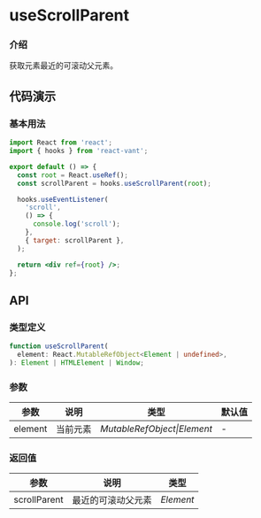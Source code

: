 # useScrollParent

### 介绍

获取元素最近的可滚动父元素。

## 代码演示

### 基本用法

```jsx | pure
import React from 'react';
import { hooks } from 'react-vant';

export default () => {
  const root = React.useRef();
  const scrollParent = hooks.useScrollParent(root);

  hooks.useEventListener(
    'scroll',
    () => {
      console.log('scroll');
    },
    { target: scrollParent },
  );

  return <div ref={root} />;
};
```

## API

### 类型定义

```ts
function useScrollParent(
  element: React.MutableRefObject<Element | undefined>,
): Element | HTMLElement | Window;
```

### 参数

| 参数    | 说明     | 类型                        | 默认值 |
| ------- | -------- | --------------------------- | ------ |
| element | 当前元素 | _MutableRefObject\|Element_ | -      |

### 返回值

| 参数         | 说明               | 类型      |
| ------------ | ------------------ | --------- |
| scrollParent | 最近的可滚动父元素 | _Element_ |
